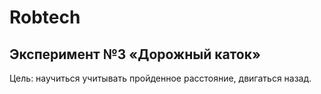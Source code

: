 # Robtech
## Эксперимент №3 «Дорожный каток»

Цель: научиться учитывать пройденное расстояние, двигаться назад.
